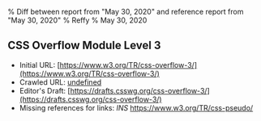 % Diff between report from "May 30, 2020" and reference report from "May 30, 2020"
% Reffy
% May 30, 2020

## CSS Overflow Module Level 3

- Initial URL: [https://www.w3.org/TR/css-overflow-3/](https://www.w3.org/TR/css-overflow-3/)
- Crawled URL: [undefined](undefined)
- Editor's Draft: [https://drafts.csswg.org/css-overflow-3/](https://drafts.csswg.org/css-overflow-3/)
- Missing references for links: *INS* https://www.w3.org/TR/css-pseudo/


